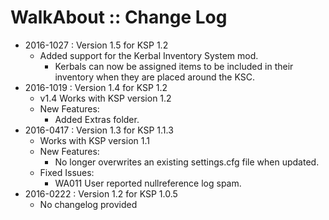 # WalkAbout :: Change Log

* 2016-1027 : Version 1.5 for KSP 1.2
	- Added support for the Kerbal Inventory System mod.
		- Kerbals can now be assigned items to be included in their inventory when they are placed around the KSC.
* 2016-1019 : Version 1.4 for KSP 1.2
	- v1.4 Works with KSP version 1.2
	- New Features:
		- Added Extras folder.
* 2016-0417 : Version 1.3 for KSP 1.1.3
	- Works with KSP version 1.1
	- New Features:
		- No longer overwrites an existing settings.cfg file when updated.
	- Fixed Issues:
		- WA011 User reported nullreference log spam.
* 2016-0222 : Version 1.2 for KSP 1.0.5
	- No changelog provided
